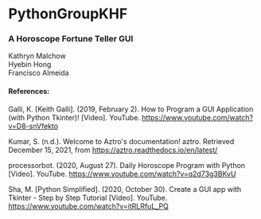 # PythonGroupKHF


### A Horoscope Fortune Teller GUI 
Kathryn Malchow <br />
Hyebin Hong <br />
Francisco Almeida


#### References:

Galli, K. [Keith Galli]. (2019, February 2). How to Program a GUI Application (with Python Tkinter)! [Video]. YouTube. https://www.youtube.com/watch?v=D8-snVfekto

Kumar, S. (n.d.). Welcome to Aztro's documentation! aztro. Retrieved December 15, 2021, from https://aztro.readthedocs.io/en/latest/ 

processorbot. (2020, August 27). Daily Horoscope Program with Python [Video]. YouTube. https://www.youtube.com/watch?v=q2d73g3BKvU

Sha, M. [Python Simplified]. (2020, October 30). Create a GUI app with Tkinter - Step by Step Tutorial [Video]. YouTube. https://www.youtube.com/watch?v=itRLRfuL_PQ
